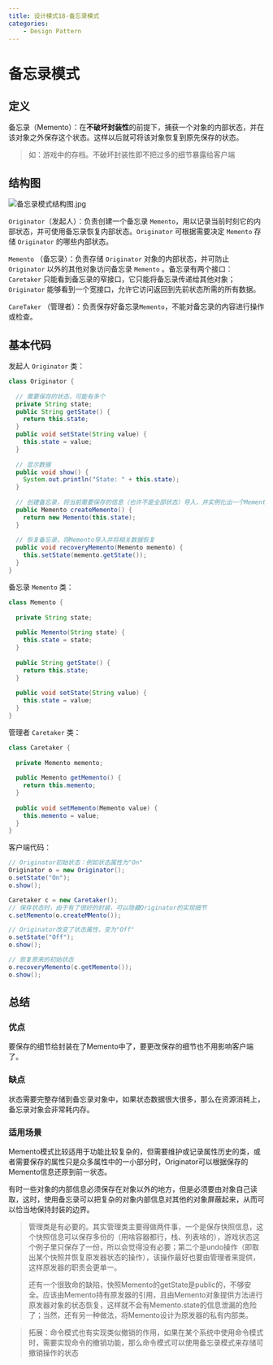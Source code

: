 ```yaml
---
title: 设计模式18-备忘录模式
categories:
	- Design Pattern
---
```


# 备忘录模式

## 定义

备忘录（Memento）：在**不破坏封装性**的前提下，捕获一个对象的内部状态，并在该对象之外保存这个状态。这样以后就可将该对象恢复到原先保存的状态。

> 如：游戏中的存档。不破坏封装性即不把过多的细节暴露给客户端

## 结构图

![备忘录模式结构图.jpg](https://s2.loli.net/2023/10/17/Af2uqHx4KsjVtWz.jpg)

`Originator`（发起人）：负责创建一个备忘录 `Memento`，用以记录当前时刻它的内部状态，并可使用备忘录恢复内部状态。`Originator` 可根据需要决定 `Memento` 存储 `Originator` 的哪些内部状态。

 `Memento` （备忘录）：负责存储 `Originator` 对象的内部状态，并可防止 `Originator` 以外的其他对象访问备忘录 `Memento` 。备忘录有两个接口：`Caretaker` 只能看到备忘录的窄接口，它只能将备忘录传递给其他对象；`Originator` 能够看到一个宽接口，允许它访问返回到先前状态所需的所有数据。

`CareTaker` （管理者）：负责保存好备忘录`Memento`，不能对备忘录的内容进行操作或检查。

## 基本代码

发起人 `Originator` 类：

```java
class Originator {
  
  // 需要保存的状态，可能有多个
  private String state;
  public String getState() {
    return this.state;
  }
  public void setState(String value) {
    this.state = value;
  }
  
  // 显示数据
  public void show() {
    System.out.println("State: " + this.state);
  }
  
  // 创建备忘录，将当前需要保存的信息（也许不是全部状态）导入，并实例化出一个Memento对象
  public Memento createMemento() {
    return new Memento(this.state);
  }
  
  // 恢复备忘录，将Memento导入并将相关数据恢复
  public void recoveryMemento(Memento memento) {
    this.setState(memento.getState());
  }
}
```

备忘录 `Memento` 类：

```java
class Memento {
  
  private String state;
  
  public Memento(String state) {
    this.state = state;
  }
  
  public String getState() {
    return this.state;
  }
  
  public void setState(String value) {
    this.state = value;
  }
}
```

管理者 `Caretaker` 类：

```java
class Caretaker {
  
  private Memento memento;
  
  public Memento getMemento() {
    return this.memento;
  }
  
  public void setMemento(Memento value) {
    this.memento = value;
  }
}
```

客户端代码：

```java
// Originator初始状态：例如状态属性为"On"
Originator o = new Originator();
o.setState("On");
o.show();

Caretaker c = new Caretaker();
// 保存状态时，由于有了很好的封装，可以隐藏Originator的实现细节
c.setMemento(o.createMMento());

// Originator改变了状态属性，变为"Off"
o.setState("Off");
o.show();

// 恢复原来的初始状态
o.recoveryMemento(c.getMemento());
o.show();
```

## 总结

### 优点

要保存的细节给封装在了Memento中了，要更改保存的细节也不用影响客户端了。

### 缺点

状态需要完整存储到备忘录对象中，如果状态数据很大很多，那么在资源消耗上，备忘录对象会非常耗内存。

### 适用场景

Memento模式比较适用于功能比较复杂的，但需要维护或记录属性历史的类，或者需要保存的属性只是众多属性中的一小部分时，Originator可以根据保存的Memento信息还原到前一状态。

有时一些对象的内部信息必须保存在对象以外的地方，但是必须要由对象自己读取，这时，使用备忘录可以把复杂的对象内部信息对其他的对象屏蔽起来，从而可以恰当地保持封装的边界。

> 管理类是有必要的。其实管理类主要得做两件事，一个是保存快照信息，这个快照信息可以保存多份的（用啥容器都行，栈、列表啥的），游戏状态这个例子里只保存了一份，所以会觉得没有必要；第二个是undo操作（即取出某个快照并恢复原发器状态的操作），该操作最好也要由管理者来提供，这样原发器的职责会更单一。
>
> 还有一个很致命的缺陷，快照Memento的getState是public的，不够安全。应该由Memento持有原发器的引用，且由Memento对象提供方法进行原发器对象的状态恢复，这样就不会有Memento.state的信息泄漏的危险了；当然，还有另一种做法，将Memento设计为原发器的私有内部类。

> 拓展：命令模式也有实现类似撤销的作用，如果在某个系统中使用命令模式时，需要实现命令的撤销功能，那么命令模式可以使用备忘录模式来存储可撤销操作的状态

